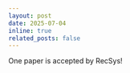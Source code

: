 ```yaml
---
layout: post
date: 2025-07-04
inline: true
related_posts: false
---
```

One paper is accepted by RecSys!
